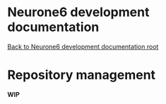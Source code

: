 # Neurone6 development documentation
[Back to Neurone6 development documentation root](../README.md)

# Repository management

**WIP**
